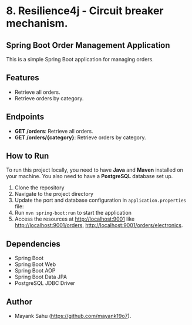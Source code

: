 # 8. Resilience4j - Circuit breaker mechanism.
## Spring Boot Order Management Application

This is a simple Spring Boot application for managing orders.

## Features

- Retrieve all orders.
- Retrieve orders by category.

## Endpoints

- **GET /orders**: Retrieve all orders.
- **GET /orders/{category}**: Retrieve orders by category.

## How to Run

To run this project locally, you need to have **Java** and **Maven** installed on your machine. You also need to have a
**PostgreSQL** database set up.

1. Clone the repository
2. Navigate to the project directory
3. Update the port and database configuration in `application.properties` file:
4. Run `mvn spring-boot:run` to start the application
5. Access the resources at [http://localhost:9001](http://localhost:9001)
   like [http://localhost:9001/orders](http://localhost:9001/orders), [http://localhost:9001/orders/electronics](http://localhost:9001/orders/electronics).

## Dependencies

- Spring Boot
- Spring Boot Web
- Spring Boot AOP
- Spring Boot Data JPA
- PostgreSQL JDBC Driver

## Author

- Mayank Sahu (https://github.com/mayank19o7).

